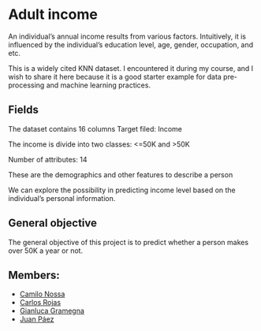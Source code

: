 # Adult income

An individual’s annual income results from various factors. Intuitively, it is influenced by the individual’s education level, age, gender, occupation, and etc.

This is a widely cited KNN dataset. I encountered it during my course, and I wish to share it here because it is a good starter example for data pre-processing and machine learning practices.

## Fields
The dataset contains 16 columns
Target filed: Income 

The income is divide into two classes: <=50K and >50K

Number of attributes: 14

These are the demographics and other features to describe a person

We can explore the possibility in predicting income level based on the individual’s personal information.


## General objective

The general objective of this project is to predict whether a person makes over 50K a year or not.

## Members:
* [Camilo Nossa](https://github.com/alejandronoss1017)
* [Carlos Rojas](https://github.com/carlosantiagorojas)
* [Gianluca Gramegna](https://github.com/GianlucaGav)
* [Juan Páez](https://github.com/paez49)
